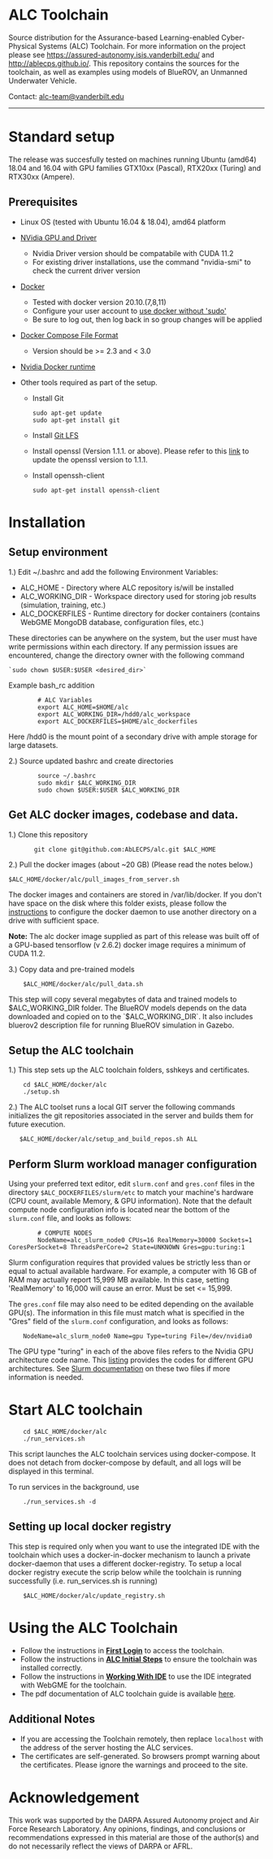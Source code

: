 # ALC Toolchain

Source distribution for the Assurance-based Learning-enabled Cyber-Physical Systems (ALC) Toolchain. For more information on the project please see https://assured-autonomy.isis.vanderbilt.edu/ and http://ablecps.github.io/. This repository contains the sources for the toolchain, as well as examples using models of BlueROV, an Unmanned Underwater Vehicle.

Contact: alc-team@vanderbilt.edu

--------------------------------------------------------------------------------------------------------------------------------------

Standard setup
==============

The release was succesfully tested on machines running Ubuntu (amd64) 18.04 and 16.04 with  GPU families GTX10xx (Pascal), RTX20xx (Turing)  and RTX30xx (Ampere). 



Prerequisites
-------------


- Linux OS (tested with Ubuntu 16.04 & 18.04), amd64 platform

- [NVidia GPU and Driver](http://www.linuxandubuntu.com/home/how-to-install-latest-nvidia-drivers-in-linux)

    - Nvidia Driver version should be compatabile with CUDA 11.2
    - For existing driver installations, use the command "nvidia-smi" to check the current driver version

- [Docker ](https://docs.docker.com/install/)

    - Tested with docker version 20.10.(7,8,11)
    - Configure your user account to [use docker without 'sudo'](https://github.com/sindresorhus/guides/blob/master/docker-without-sudo.md)
    - Be sure to log out, then log back in so group changes will be applied

- [Docker Compose File Format](https://docs.docker.com/compose/compose-file/compose-versioning/#version-2)

    - Version should be >= 2.3 and < 3.0

- [Nvidia Docker runtime](https://github.com/NVIDIA/nvidia-docker)


- Other tools required as part of the setup.
        
    - Install Git

        ```
        sudo apt-get update
        sudo apt-get install git
        
        ```

    - Install [Git LFS](https://packagecloud.io/github/git-lfs/install)

    - Install openssl  (Version 1.1.1. or above). Please refer to this [link](https://cloudwafer.com/blog/installing-openssl-on-ubuntu-16-04-18-04/) to update the openssl version to 1.1.1.

    - Install openssh-client

        ```
        sudo apt-get install openssh-client
        ````

Installation
==============

Setup environment
-----------------


1.) Edit ~/.bashrc and add the following Environment Variables:

- ALC_HOME - Directory where ALC repository is/will be installed
- ALC_WORKING_DIR - Workspace directory used for storing job results (simulation, training, etc.)
- ALC_DOCKERFILES - Runtime directory for docker containers
        (contains WebGME MongoDB database, configuration files, etc.)


These directories can be anywhere on the system, but the user must have write permissions within each directory.
    If any permission issues are encountered, change the directory owner with the following command 
    
    `sudo chown $USER:$USER <desired_dir>`



Example bash_rc addition

```
        # ALC Variables
        export ALC_HOME=$HOME/alc
        export ALC_WORKING_DIR=/hdd0/alc_workspace
        export ALC_DOCKERFILES=$HOME/alc_dockerfiles
```

Here /hdd0 is the mount point of a secondary drive with ample storage for large datasets.

2.) Source updated bashrc and create directories


```
        source ~/.bashrc
        sudo mkdir $ALC_WORKING_DIR
        sudo chown $USER:$USER $ALC_WORKING_DIR
```



Get ALC docker images, codebase and data.
----------------------------------------

    
1.) Clone this repository

```   
       git clone git@github.com:AbLECPS/alc.git $ALC_HOME

 ```


2.) Pull the docker images (about ~20 GB) (Please read the notes below.)

```    
$ALC_HOME/docker/alc/pull_images_from_server.sh
```
        
The docker images and containers are stored in /var/lib/docker. If you don't have space on the disk where this folder exists, please follow the [instructions](https://r00t4bl3.com/post/how-to-move-docker-data-directory-to-another-location-on-ubuntu) to configure the docker daemon to use another directory on a drive with sufficient space.

**Note:** The alc docker image supplied as part of this release was built off of a GPU-based tensorflow (v 2.6.2) docker image requires a minimum of CUDA 11.2.
              

3.) Copy data and pre-trained models

```
    $ALC_HOME/docker/alc/pull_data.sh
```
    
This step will copy several megabytes of data and trained models to $ALC_WORKING_DIR folder. The BlueROV models depends on the data downloaded and copied on to the `$ALC_WORKING_DIR`.
It also includes bluerov2 description file for running BlueROV simulation in Gazebo.

    
Setup the ALC toolchain
-----------------------

1.)
This step sets up the ALC toolchain folders, sshkeys and certificates.

```
    cd $ALC_HOME/docker/alc
    ./setup.sh

```

2.)
The ALC toolset runs a local GIT server the following commands initializes the git repositories associated in the server and builds  them for future execution.

```
   $ALC_HOME/docker/alc/setup_and_build_repos.sh ALL
```
    
    
Perform Slurm workload manager configuration
--------------------------------------------


Using your preferred text editor, edit `slurm.conf` and `gres.conf` files in the  directory `$ALC_DOCKERFILES/slurm/etc` to match
    your machine's hardware (CPU count, available Memory, & GPU information). Note that the default compute node
    configuration info is located near the bottom of the `slurm.conf` file, and looks as follows:
         
```
        # COMPUTE NODES
        NodeName=alc_slurm_node0 CPUs=16 RealMemory=30000 Sockets=1 CoresPerSocket=8 ThreadsPerCore=2 State=UNKNOWN Gres=gpu:turing:1
```
Slurm configuration requires that provided values be strictly less than or equal to actual available hardware.
    For example, a computer with 16 GB of RAM may actually report 15,999 MB available.
    In this case, setting 'RealMemory' to 16,000 will cause an error. Must be set <= 15,999.

The `gres.conf` file may also need to be edited depending on the available GPU(s). 
The information in this file must match what is specified in the "Gres" field of the `slurm.conf` configuration, and looks as follows:
    
```
    NodeName=alc_slurm_node0 Name=gpu Type=turing File=/dev/nvidia0

```

The GPU type "turing" in each of the above files refers to the Nvidia GPU architecture code name.
This [listing](https://nouveau.freedesktop.org/wiki/CodeNames/) provides the codes for different GPU architectures.
See [Slurm documentation](https://slurm.schedmd.com/) on these two files if more information is needed.


   

Start ALC toolchain
===================

```
    cd $ALC_HOME/docker/alc
    ./run_services.sh
```

This script launches the ALC toolchain services using docker-compose. It does not detach from docker-compose by default, and all logs will be displayed in this terminal.

To run services in the background, use 

```
    ./run_services.sh -d
```


Setting up local docker registry
--------------------------------

This step is required only when you want to use the integrated IDE with the toolchain which uses a docker-in-docker mechanism to launch a private docker-daemon that uses a different docker-registry. To setup a local docker registry execute the scrip below while the toolchain is running successfully (i.e. run_services.sh is running)

```
    $ALC_HOME/docker/alc/update_registry.sh
```


Using the ALC Toolchain
=======================

- Follow the instructions in  [**First Login**](doc/sphinx/source/getting_started/_first_login_.rst) to access the toolchain.  
- Follow the instructions in [**ALC Initial Steps**](doc/sphinx/source/getting_started/_alc_initial_steps_.rst) to ensure the toolchain was installed correctly.
- Follow the instructions in [**Working With IDE**](doc/sphinx/source/getting_started/_working_with_ide_.rst) to use the IDE integrated with WebGME for the toolchain.
- The pdf documentation of ALC toolchain guide is available [here](doc/ALC_Toolchain_Documentation.pdf).


Additional Notes
---------------

- If you are accessing the Toolchain remotely, then replace ``localhost`` with the address of the server hosting the ALC services.
- The certificates are self-generated. So browsers prompt warning about the certificates. Please ignore the warnings and proceed to the site.
 


Acknowledgement
===============

This work was supported by the DARPA Assured Autonomy project and Air Force Research Laboratory. Any opinions, findings, and conclusions or recommendations expressed in this material are those of the author(s) and do not necessarily reflect the views of DARPA or AFRL.

